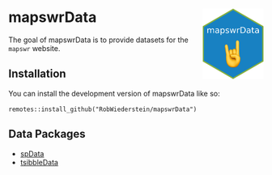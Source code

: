 
# mapswrData <img src="man/figures/logo.png" align="right" alt="" width="120" />


<!-- badges: start -->
<!-- badges: end -->

The goal of mapswrData is to provide datasets for the `mapswr` website.

## Installation

You can install the development version of mapswrData like so:

``` 
remotes::install_github("RobWiederstein/mapswrData")
```

## Data Packages

- [spData](https://github.com/Nowosad/spData)
- [tsibbleData](https://github.com/tidyverts/tsibbledata)

